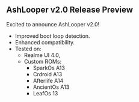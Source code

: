 ## AshLooper v2.0 Release Preview

Excited to announce AshLooper v2.0!

- Improved boot loop detection.
- Enhanced compatibility.
- Tested on:
  - Realme UI 4.0,
  - Custom ROMs:
    - SparkOs A13
    - Crdroid A13
    - Afterlife A14
    - AncientOs A13
    - LeafOs 13